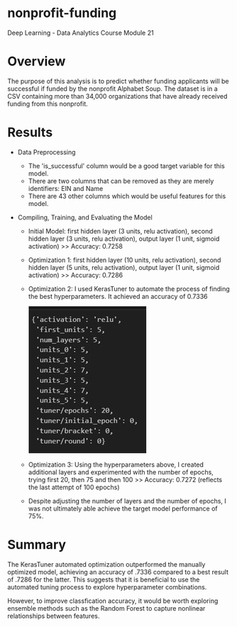 # nonprofit-funding
Deep Learning - Data Analytics Course Module 21

# Overview
The purpose of this analysis is to predict whether funding applicants will be successful if funded by the nonprofit Alphabet Soup. The dataset is in a CSV containing more than 34,000 organizations that have already received funding from this nonprofit.

# Results

 - Data Preprocessing
    - The 'is_successful' column would be a good target variable for this model.
    - There are two columns that can be removed as they are merely identifiers: EIN and Name
    - There are 43 other columns which would be useful features for this model.

 - Compiling, Training, and Evaluating the Model
    
    - Initial Model:  first hidden layer (3 units, relu activation), second hidden layer (3 units, relu activation), output layer (1 unit, sigmoid activation) >> Accuracy: 0.7258

    - Optimization 1: first hidden layer (10 units, relu activation), second hidden layer (5 units, relu activation), output layer (1 unit, sigmoid activation) >> Accuracy: 0.7286

    - Optimization 2: I used KerasTuner to automate the process of finding the best hyperparameters. It achieved an accuracy of 0.7336
  
      ![KerasTunerResults](images/autooptimization_results.jpg)
    
    - Optimization 3: Using the hyperparameters above, I created additional layers and experimented with the number of epochs, trying first 20, then 75 and then 100 >>  Accuracy: 0.7272 (reflects the last attempt of 100 epochs)

    - Despite adjusting the number of layers and the number of epochs, I was not ultimately able achieve the target model performance of 75%.

# Summary

The KerasTuner automated optimization outperformed the manually optimized model, achieving an accuracy of .7336 compared to a best result of .7286 for the latter. This suggests that it is beneficial to use the automated tuning process to explore hyperparameter combinations.

However, to improve classfication accuracy, it would be worth exploring ensemble methods such as the Random Forest to capture nonlinear relationships between features.
